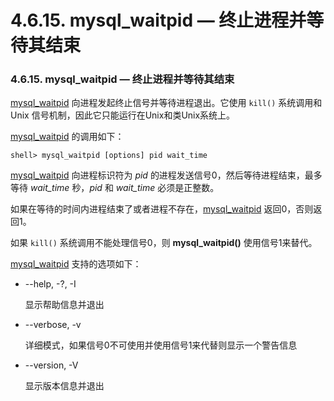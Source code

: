 # 4.6.15. mysql_waitpid — 终止进程并等待其结束

### 4.6.15. mysql_waitpid — 终止进程并等待其结束

[mysql_waitpid](#) 向进程发起终止信号并等待进程退出。它使用 `kill()` 系统调用和Unix 信号机制，因此它只能运行在Unix和类Unix系统上。

[mysql_waitpid](#) 的调用如下：

```
shell> mysql_waitpid [options] pid wait_time
```

[mysql_waitpid](#) 向进程标识符为 *pid* 的进程发送信号0，然后等待进程结束，最多等待 *wait\_time* 秒，*pid* 和 *wait\_time* 必须是正整数。

如果在等待的时间内进程结束了或者进程不存在，[mysql_waitpid](#) 返回0，否则返回1。

如果 `kill()` 系统调用不能处理信号0，则 **mysql_waitpid()** 使用信号1来替代。

[mysql_waitpid](#) 支持的选项如下：

* --help, -?, -I

	显示帮助信息并退出

* --verbose, -v

	详细模式，如果信号0不可使用并使用信号1来代替则显示一个警告信息

* --version, -V

	显示版本信息并退出

